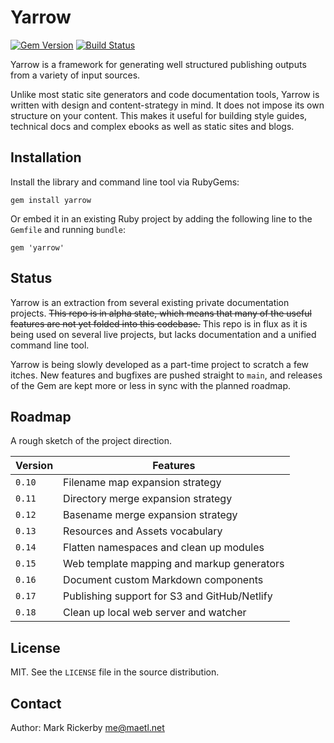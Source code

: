 Yarrow
======

[![Gem Version](https://img.shields.io/gem/v/yarrow.svg)][gem]
[![Build Status](https://img.shields.io/github/workflow/status/maetl/yarrow/ruby/main)][github]

[gem]: https://rubygems.org/gems/yarrow
[github]: https://github.com/maetl/yarrow

Yarrow is a framework for generating well structured publishing outputs from a variety of input sources.

Unlike most static site generators and code documentation tools, Yarrow is written with design and content-strategy in mind. It does not impose its own structure on your content. This makes it useful for building style guides, technical docs and complex ebooks as well as static sites and blogs.

Installation
------------

Install the library and command line tool via RubyGems:

```
gem install yarrow
```

Or embed it in an existing Ruby project by adding the following line to the `Gemfile` and running `bundle`:

```
gem 'yarrow'
```

Status
------

Yarrow is an extraction from several existing private documentation projects. ~~This repo is in alpha state, which means that many of the useful features are not yet folded into this codebase.~~ This repo is in flux as it is being used on several live projects, but lacks documentation and a unified command line tool.

Yarrow is being slowly developed as a part-time project to scratch a few itches. New features and bugfixes are pushed straight to `main`, and releases of the Gem are kept more or less in sync with the planned roadmap.

Roadmap
-------

A rough sketch of the project direction.

| Version | Features                                        |
|---------|-------------------------------------------------|
| `0.10`  | Filename map expansion strategy                 |
| `0.11`  | Directory merge expansion strategy              |
| `0.12`  | Basename merge expansion strategy               |
| `0.13`  | Resources and Assets vocabulary                 |
| `0.14`  | Flatten namespaces and clean up modules         |
| `0.15`  | Web template mapping and markup generators      |
| `0.16`  | Document custom Markdown components             |
| `0.17`  | Publishing support for S3 and GitHub/Netlify    |
| `0.18`  | Clean up local web server and watcher           |

License
-------

MIT. See the `LICENSE` file in the source distribution.

Contact
-------

Author: Mark Rickerby <me@maetl.net>
